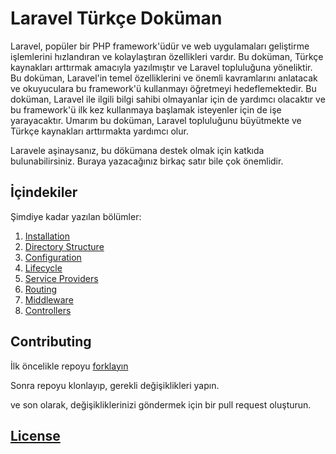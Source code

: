 # Laravel Türkçe Doküman

Laravel, popüler bir PHP framework'üdür ve web uygulamaları geliştirme işlemlerini hızlandıran ve kolaylaştıran özellikleri vardır. Bu doküman, Türkçe kaynakları arttırmak amacıyla yazılmıştır ve Laravel topluluğuna yöneliktir. Bu doküman, Laravel'in temel özelliklerini ve önemli kavramlarını anlatacak ve okuyuculara bu framework'ü kullanmayı öğretmeyi hedeflemektedir. Bu doküman, Laravel ile ilgili bilgi sahibi olmayanlar için de yardımcı olacaktır ve bu framework'ü ilk kez kullanmaya başlamak isteyenler için de işe yarayacaktır. Umarım bu doküman, Laravel topluluğunu büyütmekte ve Türkçe kaynakları arttırmakta yardımcı olur.

Laravele aşinaysanız, bu dökümana destek olmak için katkıda bulunabilirsiniz. Buraya yazacağınız birkaç satır bile çok önemlidir.

## İçindekiler

Şimdiye kadar yazılan bölümler:

1. [Installation](installation.md)
2. [Directory Structure](structure.md)
3. [Configuration](configuration.md)
4. [Lifecycle](lifecycle.md)
5. [Service Providers](providers.md)
6. [Routing](routing.md)
7. [Middleware](middleware.md)
8. [Controllers](controllers.md)

## Contributing

İlk öncelikle repoyu [forklayın](https://github.com/turkce-dokuman/laravel/fork)

Sonra repoyu klonlayıp, gerekli değişiklikleri yapın.

ve son olarak, değişikliklerinizi göndermek için bir pull request oluşturun.

## [License](license.md)

